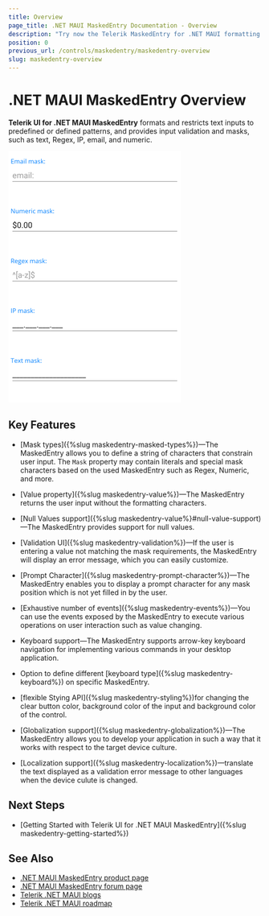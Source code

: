 ```yaml
---
title: Overview
page_title: .NET MAUI MaskedEntry Documentation - Overview
description: "Try now the Telerik MaskedEntry for .NET MAUI formatting and restricting text to predefined patterns, and providing input validation and masks."
position: 0
previous_url: /controls/maskedentry/maskedentry-overview
slug: maskedentry-overview
---
```


# .NET MAUI MaskedEntry Overview

**Telerik UI for .NET MAUI MaskedEntry** formats and restricts text inputs to predefined or defined patterns, and provides input validation and masks, such as text, Regex, IP, email, and numeric.

![MaskedEntry Overview](images/maskedentry-overview.png)

## Key Features

* [Mask types]({%slug maskedentry-masked-types%})&mdash;The MaskedEntry allows you to define a string of characters that constrain user input. The `Mask` property may contain literals and special mask characters based on the used MaskedEntry such as Regex, Numeric, and more.

* [Value property]({%slug maskedentry-value%})&mdash;The MaskedEntry returns the user input without the formatting characters.

* [Null Values support]({%slug maskedentry-value%}#null-value-support)&mdash;The MaskedEntry provides support for null values.

* [Validation UI]({%slug maskedentry-validation%})&mdash;If the user is entering a value not matching the mask requirements, the MaskedEntry will display an error message, which you can easily customize.

* [Prompt Character]({%slug maskedentry-prompt-character%})&mdash;The MaskedEntry enables you to display a prompt character for any mask position which is not yet filled in by the user.

* [Exhaustive number of events]({%slug maskedentry-events%})&mdash;You can use the events exposed by the MaskedEntry to execute various operations on user interaction such as value changing.

* Keyboard support&mdash;The MaskedEntry supports arrow-key keyboard navigation for implementing various commands in your desktop application.

* Option to define different [keyboard type]({%slug maskedentry-keyboard%}) on specific MaskedEntry.

* [flexible Stying API]({%slug maskedentry-styling%})for changing the clear button color, background color of the input and background color of the control.

* [Globalization support]({%slug maskedentry-globalization%})&mdash;The MaskedEntry allows you to develop your application in such a way that it works with respect to the target device culture.

* [Localization support]({%slug maskedentry-localization%})&mdash;translate the text displayed as a validation error message to other languages when the device culute is changed.

## Next Steps

- [Getting Started with Telerik UI for .NET MAUI MaskedEntry]({%slug maskedentry-getting-started%})

## See Also

- [.NET MAUI MaskedEntry product page](https://www.telerik.com/maui-ui/maskedentry)
- [.NET MAUI MaskedEntry forum page](https://www.telerik.com/forums/maui?tagId=1852)
- [Telerik .NET MAUI blogs](https://www.telerik.com/blogs/mobile-net-maui)
- [Telerik .NET MAUI roadmap](https://www.telerik.com/support/whats-new/maui-ui/roadmap)
